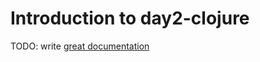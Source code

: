 # Introduction to day2-clojure

TODO: write [great documentation](http://jacobian.org/writing/what-to-write/)
